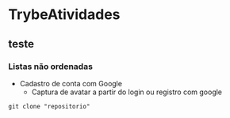 # TrybeAtividades
## teste
### Listas não ordenadas
- Cadastro de conta com Google
    - Captura de avatar a partir do login ou registro com google

``` git clone "repositorio" ```
